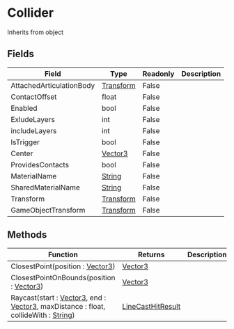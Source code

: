 # Collider
Inherits from object
## Fields
|Field|Type|Readonly|Description|
|---|---|---|---|
|AttachedArticulationBody|[Transform](../objects/transform.md)|False||
|ContactOffset|float|False||
|Enabled|bool|False||
|ExludeLayers|int|False||
|includeLayers|int|False||
|IsTrigger|bool|False||
|Center|[Vector3](../static/vector3.md)|False||
|ProvidesContacts|bool|False||
|MaterialName|[String](../static/string.md)|False||
|SharedMaterialName|[String](../static/string.md)|False||
|Transform|[Transform](../objects/transform.md)|False||
|GameObjectTransform|[Transform](../objects/transform.md)|False||
## Methods
|Function|Returns|Description|
|---|---|---|
|ClosestPoint(position : [Vector3](../static/vector3.md))|[Vector3](../static/vector3.md)||
|ClosestPointOnBounds(position : [Vector3](../static/vector3.md))|[Vector3](../static/vector3.md)||
|Raycast(start : [Vector3](../static/vector3.md), end : [Vector3](../static/vector3.md), maxDistance : float, collideWith : [String](../static/string.md))|[LineCastHitResult](../objects/linecasthitresult.md)||
